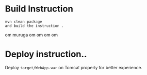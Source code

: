 

# Build Instruction


```
mvn clean package
and build the instruction .

```
om muruga 
om om om om
# Deploy instruction..

Deploy ```target/WebApp.war``` on Tomcat properly for better experience.

